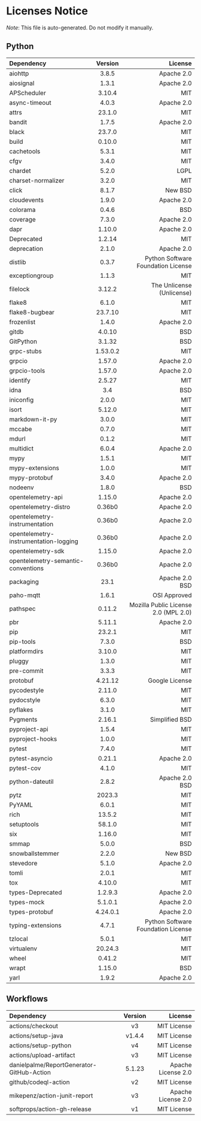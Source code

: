 # Licenses Notice
*Note*: This file is auto-generated. Do not modify it manually.
## Python
| Dependency | Version | License |
|:-----------|:-------:|--------:|
|aiohttp|3.8.5|Apache 2.0|
|aiosignal|1.3.1|Apache 2.0|
|APScheduler|3.10.4|MIT|
|async-timeout|4.0.3|Apache 2.0|
|attrs|23.1.0|MIT|
|bandit|1.7.5|Apache 2.0|
|black|23.7.0|MIT|
|build|0.10.0|MIT|
|cachetools|5.3.1|MIT|
|cfgv|3.4.0|MIT|
|chardet|5.2.0|LGPL|
|charset-normalizer|3.2.0|MIT|
|click|8.1.7|New BSD|
|cloudevents|1.9.0|Apache 2.0|
|colorama|0.4.6|BSD|
|coverage|7.3.0|Apache 2.0|
|dapr|1.10.0|Apache 2.0|
|Deprecated|1.2.14|MIT|
|deprecation|2.1.0|Apache 2.0|
|distlib|0.3.7|Python Software Foundation License|
|exceptiongroup|1.1.3|MIT|
|filelock|3.12.2|The Unlicense (Unlicense)|
|flake8|6.1.0|MIT|
|flake8-bugbear|23.7.10|MIT|
|frozenlist|1.4.0|Apache 2.0|
|gitdb|4.0.10|BSD|
|GitPython|3.1.32|BSD|
|grpc-stubs|1.53.0.2|MIT|
|grpcio|1.57.0|Apache 2.0|
|grpcio-tools|1.57.0|Apache 2.0|
|identify|2.5.27|MIT|
|idna|3.4|BSD|
|iniconfig|2.0.0|MIT|
|isort|5.12.0|MIT|
|markdown-it-py|3.0.0|MIT|
|mccabe|0.7.0|MIT|
|mdurl|0.1.2|MIT|
|multidict|6.0.4|Apache 2.0|
|mypy|1.5.1|MIT|
|mypy-extensions|1.0.0|MIT|
|mypy-protobuf|3.4.0|Apache 2.0|
|nodeenv|1.8.0|BSD|
|opentelemetry-api|1.15.0|Apache 2.0|
|opentelemetry-distro|0.36b0|Apache 2.0|
|opentelemetry-instrumentation|0.36b0|Apache 2.0|
|opentelemetry-instrumentation-logging|0.36b0|Apache 2.0|
|opentelemetry-sdk|1.15.0|Apache 2.0|
|opentelemetry-semantic-conventions|0.36b0|Apache 2.0|
|packaging|23.1|Apache 2.0<br/>BSD|
|paho-mqtt|1.6.1|OSI Approved|
|pathspec|0.11.2|Mozilla Public License 2.0 (MPL 2.0)|
|pbr|5.11.1|Apache 2.0|
|pip|23.2.1|MIT|
|pip-tools|7.3.0|BSD|
|platformdirs|3.10.0|MIT|
|pluggy|1.3.0|MIT|
|pre-commit|3.3.3|MIT|
|protobuf|4.21.12|Google License|
|pycodestyle|2.11.0|MIT|
|pydocstyle|6.3.0|MIT|
|pyflakes|3.1.0|MIT|
|Pygments|2.16.1|Simplified BSD|
|pyproject-api|1.5.4|MIT|
|pyproject-hooks|1.0.0|MIT|
|pytest|7.4.0|MIT|
|pytest-asyncio|0.21.1|Apache 2.0|
|pytest-cov|4.1.0|MIT|
|python-dateutil|2.8.2|Apache 2.0<br/>BSD|
|pytz|2023.3|MIT|
|PyYAML|6.0.1|MIT|
|rich|13.5.2|MIT|
|setuptools|58.1.0|MIT|
|six|1.16.0|MIT|
|smmap|5.0.0|BSD|
|snowballstemmer|2.2.0|New BSD|
|stevedore|5.1.0|Apache 2.0|
|tomli|2.0.1|MIT|
|tox|4.10.0|MIT|
|types-Deprecated|1.2.9.3|Apache 2.0|
|types-mock|5.1.0.1|Apache 2.0|
|types-protobuf|4.24.0.1|Apache 2.0|
|typing-extensions|4.7.1|Python Software Foundation License|
|tzlocal|5.0.1|MIT|
|virtualenv|20.24.3|MIT|
|wheel|0.41.2|MIT|
|wrapt|1.15.0|BSD|
|yarl|1.9.2|Apache 2.0|
## Workflows
| Dependency | Version | License |
|:-----------|:-------:|--------:|
|actions/checkout|v3|MIT License|
|actions/setup-java|v1.4.4|MIT License|
|actions/setup-python|v4|MIT License|
|actions/upload-artifact|v3|MIT License|
|danielpalme/ReportGenerator-GitHub-Action|5.1.23|Apache License 2.0|
|github/codeql-action|v2|MIT License|
|mikepenz/action-junit-report|v3|Apache License 2.0|
|softprops/action-gh-release|v1|MIT License|
